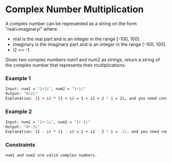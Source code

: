 # Complex Number Multiplication

A complex number can be represented as a string on the form "real+imaginaryi" where:

- real is the real part and is an integer in the range [-100, 100].
- imaginary is the imaginary part and is an integer in the range [-100, 100].
- i2 == -1.

Given two complex numbers num1 and num2 as strings, return a string of the complex number that represents their multiplications.

### Example 1
```sh
Input: num1 = "1+1i", num2 = "1+1i"
Output: "0+2i"
Explanation: (1 + i) * (1 + i) = 1 + i2 + 2 * i = 2i, and you need convert it to the form of 0+2i.
```

### Example 2
```sh
Input: num1 = "1+-1i", num2 = "1+-1i"
Output: "0+-2i"
Explanation: (1 - i) * (1 - i) = 1 + i2 - 2 * i = -2i, and you need convert it to the form of 0+-2i.
```

### Constraints
```sh
num1 and num2 are valid complex numbers.
```
